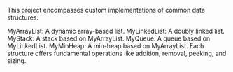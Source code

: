 This project encompasses custom implementations of common data structures:

MyArrayList: A dynamic array-based list.
MyLinkedList: A doubly linked list.
MyStack: A stack based on MyArrayList.
MyQueue: A queue based on MyLinkedList.
MyMinHeap: A min-heap based on MyArrayList.
Each structure offers fundamental operations like addition, removal, peeking, and sizing.






